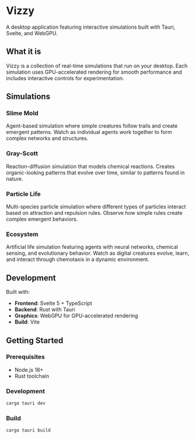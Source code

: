 # Vizzy

A desktop application featuring interactive simulations built with Tauri, Svelte, and WebGPU.

## What it is

Vizzy is a collection of real-time simulations that run on your desktop. Each simulation uses GPU-accelerated rendering for smooth performance and includes interactive controls for experimentation.

## Simulations

### Slime Mold

Agent-based simulation where simple creatures follow trails and create emergent patterns. Watch as individual agents work together to form complex networks and structures.

### Gray-Scott

Reaction-diffusion simulation that models chemical reactions. Creates organic-looking patterns that evolve over time, similar to patterns found in nature.

### Particle Life

Multi-species particle simulation where different types of particles interact based on attraction and repulsion rules. Observe how simple rules create complex emergent behaviors.

### Ecosystem

Artificial life simulation featuring agents with neural networks, chemical sensing, and evolutionary behavior. Watch as digital creatures evolve, learn, and interact through chemotaxis in a dynamic environment.

## Development

Built with:

- **Frontend**: Svelte 5 + TypeScript
- **Backend**: Rust with Tauri
- **Graphics**: WebGPU for GPU-accelerated rendering
- **Build**: Vite

## Getting Started

### Prerequisites

- Node.js 18+
- Rust toolchain

### Development

```bash
cargo tauri dev
```

### Build

```bash
cargo tauri build
```
